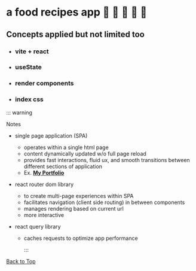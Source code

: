 <a name="custom_anchor_name"></a>

# a food recipes app :stuffed_flatbread: :bento: :waffle: :taco: :hamburger:

## Concepts applied but not limited too

- ### vite + react
- ### useState
- ### render components
- ### index css

::: warning

Notes

- single page application (SPA)

  - operates within a single html page
  - content dynamically updated w/o full page reload
  - provides fast interactions, fluid ux, and smooth transitions between different sections of application
  - Ex. **[My Portfolio](https://sunnykp-portfolio.netlify.app/)**

- react router dom library

  - to create multi-page experiences within SPA
  - facilitates navigation (client side routing) in between components
  - manages rendering based on current url
  - more interactive

- react query library

  - caches requests to optimize app performance

    :::

[Back to Top](#custom_anchor_name)
